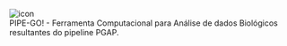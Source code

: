 
![icon](https://user-images.githubusercontent.com/790145/113528116-02d3cc80-9596-11eb-8983-ce08e2f9716e.gif)
<br>PIPE-GO! - Ferramenta Computacional para Análise de dados Biológicos resultantes do pipeline PGAP.

